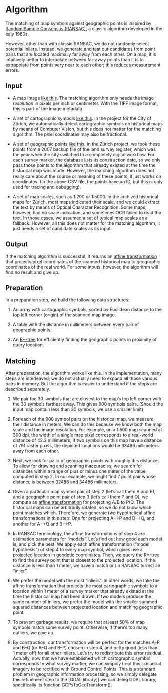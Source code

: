 # Algorithm

The matching of map symbols against geographic points is inspired by
[Random Sample Consensus
(RANSAC)](https://en.wikipedia.org/wiki/Random_sample_consensus), a
classic algorithm developed in the ealy 1980s.

However, other than with classic RANSAC, we do not randomly select
potential inliers. Instead, we generate and test our candidates from
point pairs that are located maximally far away from each other.  On a
map, it is intuitively better to interpolate between far-away points
than it is to extrapolate from points very near to each other; this
reduces measurement errors.

## Input

* A map image [like this](../testdata/HG3099.tif). The matching
  algorithm only needs the image *resolution* in pixels per inch or
  centimeter. With the TIFF image format, this is part of the image
  metadata.

* A set of cartographic symbols [like this](../testdata/symbols.csv).
  In the project for the City of Zürich, we automatically detect
  cartographic symbols on historical maps by means of Computer Vision,
  but this does not matter for the matching algorithm.  The pixel
  coordinates may also be fractional.

* A set of geographic points [like this](../testdata/points.csv).  In
  the Zürich project, we took these points from a 2007 backup file of
  the land survey register, which was the year when the city switched
  to a completely digital workflow. For each [survey
  marker](https://en.wikipedia.org/wiki/Survey_marker), the database
  lists its construction date, so we only pass those points to the
  algorithm that already existed at the time the historical map was
  made. However, the matching algorithm does not really care about the
  source or meaning of these points; it just works on coordinates. (In
  the above CSV file, the points have an ID, but this is only used for
  tracing and debugging).

* A set of map scales, such as 1:200 or 1:5000. In the archived
  historical maps for Zürich, most maps indicated their scale, and we
  could extract the text by means of Optical Character
  Recognition. Some maps, however, had no scale indication, and
  sometimes OCR failed to read the text. In those cases, we assumed a
  set of typical map scales as a fallback.  However, all this does not
  matter for the matching algorithm, it just needs a set of candidate
  scales as its input.


## Output

If the matching algorithm is successful, it returns an [affine
transformation](https://en.wikipedia.org/wiki/Affine_transformation)
that projects pixel coordinates of the scanned historical map to
geographic coordinates of the real world. For some inputs, however,
the algorithm will find no result and give up.


## Preparation

In a preparation step, we build the following data structures:

1. An array with cartographic symbols, sorted by
Euclidean distance to the top left corner (origin)
of the scanned map image.

2. A table with the distance in millimeters between every pair of
geographic points.

3. An [R*-tree](https://en.wikipedia.org/wiki/R*-tree) for efficiently
finding the geographic points in proximity of query location.


## Matching

After preparation, the algorithm works like this. In the implementation,
many steps are interleaved; we do not actually need to expand all those
various pairs in memory. But the algorithm is easier to understand if the
steps are described separately.

1. We pair the 30 symbols that are closest to the map’s top left
corner with the 30 symbols farthest away. This gives 900 symbols
pairs. (Should the input map contain less than 30 symbols, we use a
smaller limit).

2. For each of the 900 symbol pairs on the historical map, we measure
their distance in meters. We can do this because we know both the map
scale and the image resolution. For example, on a 1:500 map scanned at
300 dpi, the width of a single map pixel corresponds to a real-world
distance of 42.3 millimeters; if two symbols on this map have a
distance of 791 raster pixels, the depicted locations would be
33486 millimeters away from each other.

3. Next, we look for pairs of geographic points with roughly this
distance.  To allow for drawing and scanning inaccuracies, we search
for distances within a range of plus or minus one meter of the value
computed in step 2.  In our example, we might find 7 point pair whose
distance is between 32486 and 34486 millimeters.

4. Given a particular map symbol pair of step 2 (let’s call them A and
B), and a geographic point pair of step 3 (let’s call them P and Q),
we compute an
[affine transformation](https://en.wikipedia.org/wiki/Affine_transformation)
for projecting A/B to P/Q. The historical maps can be arbitrarily
rotated, so we do not know which point matches which. Therefore, we
generate _two_ hypothetical affine transformations in this step: One
for projecting A⟶P and B⟶Q, and another for A⟶Q and B⟶P.

5. In RANSAC terminology, the affine transformations of step 4 are
estimation parameters for “models”. Let’s find out how good each
model is, and pick the best. We apply each affine transformation
(“model hypothesis”) of step 4 to every map symbol, which gives use a
projected location in geodetic coordinates. Then, we query the R*-tree
to find the survey point that is closest to the projected location.
If the distance is less than 1 meter, we have a match or (in RANSAC
terms) an “inlier”.

6. We prefer the model with the most “inliers”. In other words, we take
the affine transformation that projects the most cartographic symbols
to a location within 1 meter of a survey marker that already existed
at the time the historical map had been drawn. If two models produce
the same number of inliers, we prefer the model with the smaller summed
squared distances between projected location and matching geographic point.

7. To prevent garbage results, we require that at least 50% of map symbols
match some survey point. Otherwise, if there’s too many outliers,
we give up.

8. By construction, our transformation will be perfect for the matches
A–P and B–Q (or A–Q and B–P) chosen in step 4, and petty good (less than
1 meter off) for all other inliers. Let’s try to redistribute this error
residual. Actually, now that we have established which cartographic symbol
corresponds to what survey marker, we can simpoly treat this like aerial
imagery to be rectified with Ground Control Points. This is a standard
problem in geographic information processing, so we simply delegate this
refinement step to the [GDAL library](
we can deleg GDAL library, specifically its function
[GCPsToGeoTransform()](https://gdal.org/en/release-3.9/doxygen/gdal_8h.html#ae6bc0eeea40d1645fbd44d7431c8db07).
